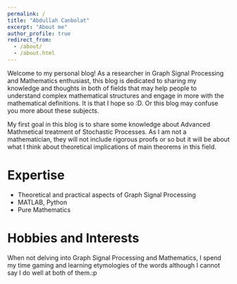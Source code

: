 ```yaml
---
permalink: /
title: "Abdullah Canbolat"
excerpt: "About me"
author_profile: true
redirect_from: 
  - /about/
  - /about.html
---
```



Welcome to my personal blog! As a researcher in Graph Signal Processing and Mathematics enthusiast, this blog is dedicated to sharing my knowledge and thoughts in both of fields that may help people to understand complex mathematical structures and engage in more with the mathematical definitions. It is that I hope so :D. Or this blog may confuse you more about these subjects.

My first goal in this blog is to share some knowledge about Advanced Mathmetical treatment of Stochastic Processes. As I am not a mathematician, they will not include rigorous proofs or so but it will be about what I think about theoretical implications of main theorems in this field. 

Expertise
====
- Theoretical and practical aspects of Graph Signal Processing
- MATLAB, Python
- Pure Mathematics

Hobbies and Interests
===
When not delving into Graph Signal Processing and Mathematics, I spend my time gaming and learning etymologies of the words although I cannot say I do well at both of them.:p



